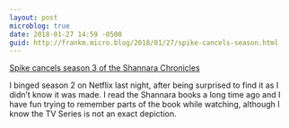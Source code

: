 ```yaml
---
layout: post
microblog: true
date: 2018-01-27 14:59 -0500
guid: http://frankm.micro.blog/2018/01/27/spike-cancels-season.html
---
```

 [Spike cancels season 3 of the Shannara Chronicles](http://ew.com/tv/2018/01/17/shannara-chronicles-canceled/)

I binged season 2 on Netflix last night, after being surprised to find it as I didn’t know it was made. I read the Shannara books a long time ago and I have fun trying to remember parts of the book while watching, although I know the TV Series is not an exact depiction. 
